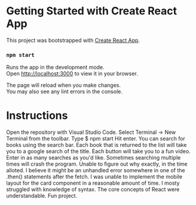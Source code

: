# Getting Started with Create React App

This project was bootstrapped with [Create React App](https://github.com/facebook/create-react-app).

### `npm start`

Runs the app in the development mode.\
Open [http://localhost:3000](http://localhost:3000) to view it in your browser.

The page will reload when you make changes.\
You may also see any lint errors in the console.

# Instructions
Open the repository with Visual Studio Code. Select Terminal -> New Terminal from the toolbar.
Type $ npm start
Hit enter.
You can search for books using the search bar. 
Each book that is returned to the list will take you to a google search of the title.
Each button will take you to a fun video. 
Enter in as many searches as you'd like. Sometimes searching multiple times will crash the program.
Unable to figure out why exactly, in the time alloted. I believe it might be an unhandled error somewhere
in one of the .then() statements after the fetch.
I was unable to implement the mobile layout for the card component in a reasonable amount of time.
I mosty struggled with knowledge of syntax. The core concepts of React were understandable. Fun project.